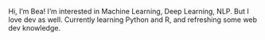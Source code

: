 Hi, I’m Bea! I’m interested in Machine Learning, Deep Learning, NLP. But I love dev as well. Currently learning Python and R, and refreshing some web dev knowledge.


<!---
b-turano/b-turano is a ✨ special ✨ repository because its `README.md` (this file) appears on your GitHub profile.
You can click the Preview link to take a look at your changes.
--->
